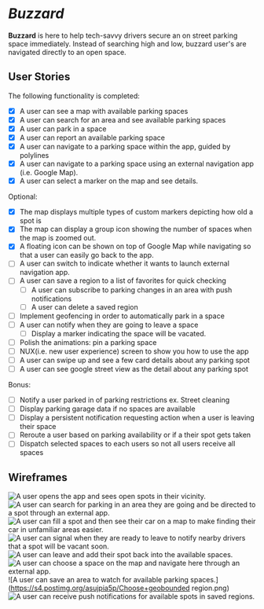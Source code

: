 # *Buzzard*

**Buzzard** is here to help tech-savvy drivers secure an on street parking space immediately. Instead of searching high and low, buzzard user's are navigated directly to an open space.

## User Stories

The following functionality is completed:

* [x] A user can see a map with available parking spaces
* [x] A user can search for an area and see available parking spaces
* [x] A user can park in a space
* [x] A user can report an available parking space
* [x] A user can navigate to a parking space within the app, guided by polylines
* [x] A user can navigate to a parking space using an external navigation app (i.e. Google Map).
* [x] A user can select a marker on the map and see details.

Optional:
* [x] The map displays multiple types of custom markers depicting how old a spot is
* [x] The map can display a group icon showing the number of spaces when the map is zoomed out.
* [x] A floating icon can be shown on top of Google Map while navigating so that a user can easily go back to the app.
* [ ] A user can switch to indicate whether it wants to launch external navigation app.
* [ ] A user can save a region to a list of favorites for quick checking
  * [ ] A user can subscribe to parking changes in an area with push notifications
  * [ ] A user can delete a saved region
* [ ] Implement geofencing in order to automatically park in a space
* [ ] A user can notify when they are going to leave a space
  * [ ] Display a marker indicating the space will be vacated.
* [ ] Polish the animations: pin a parking space
* [ ] NUX(i.e. new user experience) screen to show you how to use the app
* [ ] A user can swipe up and see a few card details about any parking spot
* [ ] A user can see google street view as the detail about any parking spot

Bonus:
* [ ] Notify a user parked in of parking restrictions ex. Street cleaning
* [ ] Display parking garage data if no spaces are available
* [ ] Display a persistent notification requesting action when a user is leaving their space
* [ ] Reroute a user based on parking availability or if a their spot gets taken
* [ ] Dispatch selected spaces to each users so not all users receive all spaces

## Wireframes
![A user opens the app and sees open spots in their vicinity.](https://s4.postimg.org/8e2o52twt/OpeningScreen.png)
![A user can search for parking in an area they are going and be directed to a spot through an external app.](https://s4.postimg.org/7r3rfjx0t/Search+Screen.png)
![A user can fill a spot and then see their car on a map to make finding their car in unfamiliar areas easier.](https://s4.postimg.org/3tghq5a7h/Park+Now.png)
![A user can signal when they are ready to leave to notify nearby drivers that a spot will be vacant soon.](https://s4.postimg.org/enxxs2tbh/Car+Parked.png)
![A user can leave and add their spot back into the available spaces.](https://s4.postimg.org/tvdxcfl65/Car+leaving.png)
![A user can choose a space on the map and navigate here through an external app.](https://s4.postimg.org/bb1pazkx9/navhere.png)
![A user can save an area to watch for available parking spaces.](https://s4.postimg.org/asujpia5p/Choose+geobounded region.png)
![A user can receive push notifications for available spots in saved regions.](https://s4.postimg.org/ia3r4pzot/Notifications.png)
